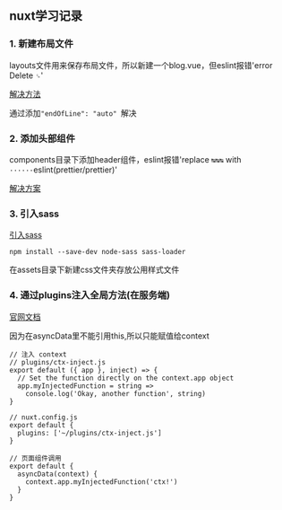 ## nuxt学习记录

### 1. 新建布局文件
layouts文件用来保存布局文件，所以新建一个blog.vue，但eslint报错'error  Delete `␍`'

[解决方法](https://juejin.im/post/5e4f8a98e51d4527143e45e6)

通过添加`"endOfLine": "auto" `解决

### 2. 添加头部组件
components目录下添加header组件，eslint报错'replace `↹↹↹` with `······`eslint(prettier/prettier)'

[解决方案](http://gwiki.cn/2019/04/%E5%9C%A8tab%E5%A4%84%E7%90%86%E8%BF%99%E4%BB%B6%E4%BA%8B%E4%B8%8A,-%E5%8F%AA%E8%83%BD%E8%AF%B4vscode%E7%9C%9F%E5%82%BB)

### 3. 引入sass
[引入sass](https://zh.nuxtjs.org/api/configuration-css/)

`npm install --save-dev node-sass sass-loader`

在assets目录下新建css文件夹存放公用样式文件

### 4. 通过plugins注入全局方法(在服务端)
[官网文档](https://zh.nuxtjs.org/guide/plugins#%E4%BD%BF%E7%94%A8-vue-%E6%8F%92%E4%BB%B6)

因为在asyncData里不能引用this,所以只能赋值给context
```
// 注入 context
// plugins/ctx-inject.js
export default ({ app }, inject) => {
  // Set the function directly on the context.app object
  app.myInjectedFunction = string =>
    console.log('Okay, another function', string)
}

// nuxt.config.js
export default {
  plugins: ['~/plugins/ctx-inject.js']
}

// 页面组件调用
export default {
  asyncData(context) {
    context.app.myInjectedFunction('ctx!')
  }
}
```